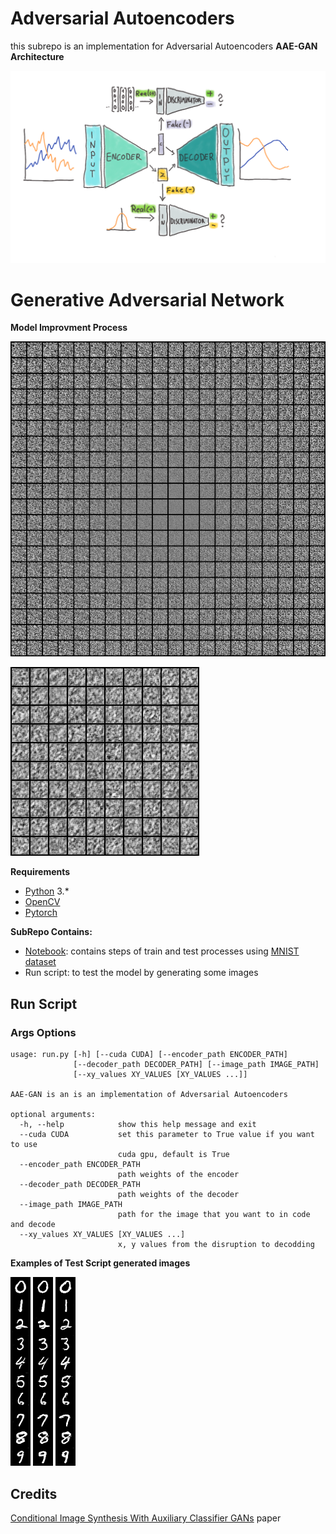 
# Adversarial Autoencoders
this subrepo is an implementation for Adversarial Autoencoders
**AAE-GAN Architecture**

![AAE-GAN Architecture](https://github.com/DiaaZiada/Generative-Adversarial-Networks/blob/master/AAE_GANS/images/aaegan.png)

# Generative Adversarial Network

**Model Improvment Process**

![AAE_GAN_images](https://github.com/DiaaZiada/Generative-Adversarial-Networks/blob/master/AAE_GANS/images/AAE_GAN%20(1).gif)

![AAE_GAN_graph](https://github.com/DiaaZiada/Generative-Adversarial-Networks/blob/master/AC_GANS/images/AC_GAN.gif)

****Requirements****
 - [Python](https://www.python.org/) 3.*
 - [OpenCV](https://opencv.org)
 - [Pytorch](https://pytorch.org/)
 
**SubRepo Contains:**

 - [Notebook](https://github.com/DiaaZiada/Generative-Adversarial-Networks/blob/master/AC_GANS/AC_GAN.ipynb): contains steps of train and test processes using [MNIST dataset](http://yann.lecun.com/exdb/mnist/)
 - Run script: to test the model by generating some images


## Run Script
### Args Options
```
usage: run.py [-h] [--cuda CUDA] [--encoder_path ENCODER_PATH]
              [--decoder_path DECODER_PATH] [--image_path IMAGE_PATH]
              [--xy_values XY_VALUES [XY_VALUES ...]]

AAE-GAN is an is an implementation of Adversarial Autoencoders

optional arguments:
  -h, --help            show this help message and exit
  --cuda CUDA           set this parameter to True value if you want to use
                        cuda gpu, default is True
  --encoder_path ENCODER_PATH
                        path weights of the encoder
  --decoder_path DECODER_PATH
                        path weights of the decoder
  --image_path IMAGE_PATH
                        path for the image that you want to in code and decode
  --xy_values XY_VALUES [XY_VALUES ...]
                        x, y values from the disruption to decodding
```
**Examples of Test Script generated images**

![generated image](https://github.com/DiaaZiada/Generative-Adversarial-Networks/blob/master/AC_GANS/images/1.png)
![generated image](https://github.com/DiaaZiada/Generative-Adversarial-Networks/blob/master/AC_GANS/images/2.png)
![generated image](https://github.com/DiaaZiada/Generative-Adversarial-Networks/blob/master/AC_GANS/images/3.png)

## Credits
[Conditional Image Synthesis With Auxiliary Classifier GANs](https://arxiv.org/abs/1610.09585) paper
